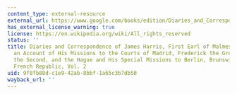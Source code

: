 ```yaml
---
content_type: external-resource
external_url: https://www.google.com/books/edition/Diaries_and_Correspondence_of_James_Harr/mE44AQAAMAAJ?hl=en&gbpv=1
has_external_license_warning: true
license: https://en.wikipedia.org/wiki/All_rights_reserved
status: ''
title: Diaries and Correspondence of James Harris, First Earl of Malmesbury, Containing
  an Account of His Missions to the Courts of Madrid, Frederick the Great, Catherine
  the Second, and the Hague and His Special Missions to Berlin, Brunswick, and the
  French Republic, Vol. 2
uid: 9f8fb88d-c1e9-42ab-8bbf-1a65c3b7db50
wayback_url: ''
---
```

